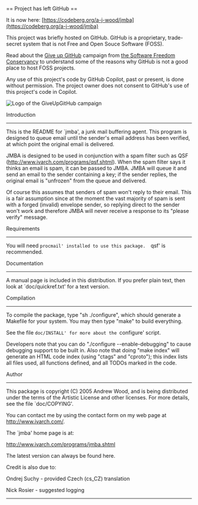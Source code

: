 == Project has left GitHub ==

It is now here: [https://codeberg.org/a-j-wood/jmba](https://codeberg.org/a-j-wood/jmba)

This project was briefly hosted on GitHub.  GitHub is a proprietary,
trade-secret system that is not Free and Open Souce Software (FOSS).

Read about the [Give up GitHub](https://GiveUpGitHub.org) campaign from
[the Software Freedom Conservancy](https://sfconservancy.org) to understand
some of the reasons why GitHub is not a good place to host FOSS projects.

Any use of this project's code by GitHub Copilot, past or present, is done
without permission.  The project owner does not consent to GitHub's use of
this project's code in Copilot.

![Logo of the GiveUpGitHub campaign](https://sfconservancy.org/img/GiveUpGitHub.png)


Introduction
************

This is the README for `jmba', a junk mail buffering agent.  This program is
designed to queue email until the sender's email address has been verified,
at which point the original email is delivered.

JMBA is designed to be used in conjunction with a spam filter such as QSF
(http://www.ivarch.com/programs/qsf.shtml).  When the spam filter says it
thinks an email is spam, it can be passed to JMBA.  JMBA will queue it and
send an email to the sender containing a key; if the sender replies, the
original email is "unfrozen" from the queue and delivered.

Of course this assumes that senders of spam won't reply to their email. 
This is a fair assumption since at the moment the vast majority of spam is
sent with a forged (invalid) envelope sender, so replying direct to the
sender won't work and therefore JMBA will never receive a response to its
"please verify" message.


Requirements
************

You will need `procmail' installed to use this package.  `qsf' is
recommended.


Documentation
*************

A manual page is included in this distribution.  If you prefer plain text,
then look at `doc/quickref.txt' for a text version.


Compilation
***********

To compile the package, type "sh ./configure", which should generate a
Makefile for your system.  You may then type "make" to build everything.

See the file `doc/INSTALL' for more about the `configure' script.

Developers note that you can do "./configure --enable-debugging" to cause
debugging support to be built in.  Also note that doing "make index" will
generate an HTML code index (using "ctags" and "cproto"); this index lists
all files used, all functions defined, and all TODOs marked in the code.


Author
******

This package is copyright (C) 2005 Andrew Wood, and is being distributed
under the terms of the Artistic License and other licenses.  For more
details, see the file `doc/COPYING'.

You can contact me by using the contact form on my web page at
http://www.ivarch.com/.

The `jmba' home page is at:

  http://www.ivarch.com/programs/jmba.shtml

The latest version can always be found here.

Credit is also due to:

  Ondrej Suchy
    - provided Czech (cs_CZ) translation

  Nick Rosier
    - suggested logging

-----------------------------------------------------------------------------
